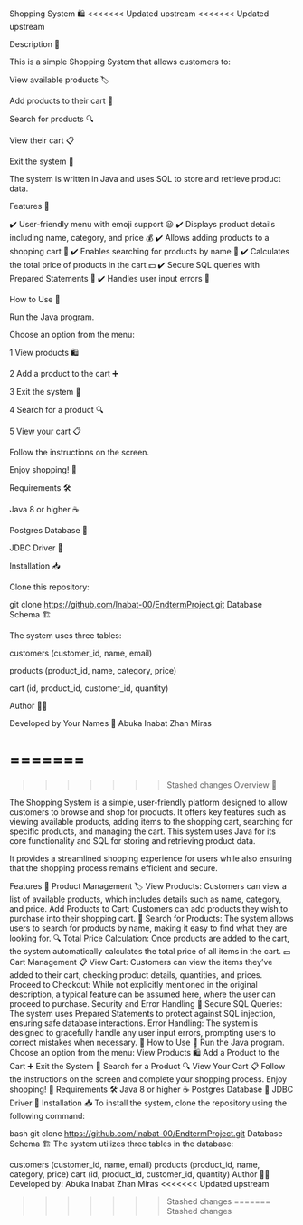 Shopping System 🛍️
<<<<<<< Updated upstream
<<<<<<< Updated upstream

Description 📌

This is a simple Shopping System that allows customers to:

View available products 🏷️

Add products to their cart 🛒

Search for products 🔍

View their cart 📋

Exit the system 🚪

The system is written in Java and uses SQL to store and retrieve product data.

Features 🌟

✔️ User-friendly menu with emoji support 😃
✔️ Displays product details including name, category, and price 💰
✔️ Allows adding products to a shopping cart 🛒
✔️ Enables searching for products by name 🔎
✔️ Calculates the total price of products in the cart 💵
✔️ Secure SQL queries with Prepared Statements 🔐
✔️ Handles user input errors 🚫

How to Use 🚀

Run the Java program.

Choose an option from the menu:

1 View products 🛍️

2 Add a product to the cart ➕

3 Exit the system 🚪

4 Search for a product 🔍

5 View your cart 📋

Follow the instructions on the screen.

Enjoy shopping! 🎉

Requirements 🛠️

Java 8 or higher ☕

Postgres Database 💾

JDBC Driver 🔗

Installation 📥

Clone this repository:

git clone https://github.com/Inabat-00/EndtermProject.git
Database Schema 🏗️

The system uses three tables:

customers (customer_id, name, email)

products (product_id, name, category, price)

cart (id, product_id, customer_id, quantity)

Author 👨‍💻

Developed by Your Names 🎯
Abuka
Inabat
Zhan
Miras


=======
=======
>>>>>>> Stashed changes
Overview 📌

The Shopping System is a simple, user-friendly platform designed to allow customers to browse and shop for products. It offers key features such as viewing available products, adding items to the shopping cart, searching for specific products, and managing the cart. This system uses Java for its core functionality and SQL for storing and retrieving product data.

It provides a streamlined shopping experience for users while also ensuring that the shopping process remains efficient and secure.

Features 🌟
Product Management 🏷️
View Products: Customers can view a list of available products, which includes details such as name, category, and price.
Add Products to Cart: Customers can add products they wish to purchase into their shopping cart. 🛒
Search for Products: The system allows users to search for products by name, making it easy to find what they are looking for. 🔍
Total Price Calculation: Once products are added to the cart, the system automatically calculates the total price of all items in the cart. 💵
Cart Management 📋
View Cart: Customers can view the items they’ve added to their cart, checking product details, quantities, and prices.
Proceed to Checkout: While not explicitly mentioned in the original description, a typical feature can be assumed here, where the user can proceed to purchase.
Security and Error Handling 🔐
Secure SQL Queries: The system uses Prepared Statements to protect against SQL injection, ensuring safe database interactions.
Error Handling: The system is designed to gracefully handle any user input errors, prompting users to correct mistakes when necessary. 🚫
How to Use 🚀
Run the Java program.
Choose an option from the menu:
View Products 🛍️
Add a Product to the Cart ➕
Exit the System 🚪
Search for a Product 🔍
View Your Cart 📋
Follow the instructions on the screen and complete your shopping process.
Enjoy shopping! 🎉
Requirements 🛠️
Java 8 or higher ☕
Postgres Database 💾
JDBC Driver 🔗
Installation 📥
To install the system, clone the repository using the following command:

bash
git clone https://github.com/Inabat-00/EndtermProject.git
Database Schema 🏗️
The system utilizes three tables in the database:

customers (customer_id, name, email)
products (product_id, name, category, price)
cart (id, product_id, customer_id, quantity)
Author 👨‍💻
Developed by: Abuka Inabat Zhan Miras
<<<<<<< Updated upstream
>>>>>>> Stashed changes
=======
>>>>>>> Stashed changes

